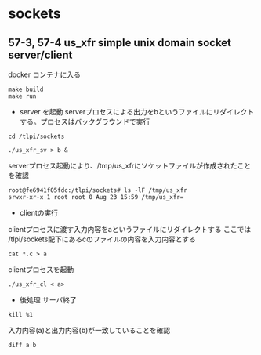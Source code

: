 # sockets


## 57-3, 57-4 us_xfr simple unix domain socket server/client

docker コンテナに入る
```
make build
make run
```

- server を起動
serverプロセスによる出力をbというファイルにリダイレクトする。プロセスはバックグラウンドで実行
```
cd /tlpi/sockets

./us_xfr_sv > b &
```

serverプロセス起動により、/tmp/us_xfrにソケットファイルが作成されたことを確認
```
root@fe6941f05fdc:/tlpi/sockets# ls -lF /tmp/us_xfr
srwxr-xr-x 1 root root 0 Aug 23 15:59 /tmp/us_xfr=
```

- clientの実行

clientプロセスに渡す入力内容をaというファイルにリダイレクトする
ここでは /tlpi/sockets配下にあるcのファイルの内容を入力内容とする
```
cat *.c > a
```

clientプロセスを起動
```
./us_xfr_cl < a>

```

- 後処理
サーバ終了
```
kill %1
```

入力内容(a)と出力内容(b)が一致していることを確認
```
diff a b
```